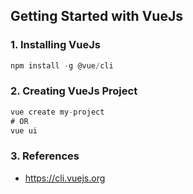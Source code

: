 ## Getting Started with VueJs ##

### 1. Installing VueJs ###
```js
npm install -g @vue/cli
```

### 2. Creating VueJs Project ###
```js
vue create my-project
# OR
vue ui
```


### 3. References ###
- https://cli.vuejs.org
